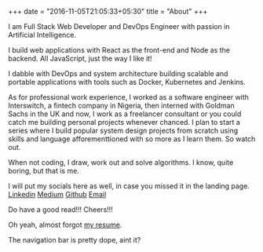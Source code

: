 +++
date = "2016-11-05T21:05:33+05:30"
title = "About"
+++

<!-- A minimal, responsive and light theme for Hugo inspired by Linux console. 

![Console](https://github.com/mrmierzejewski/hugo-theme-console/blob/master/images/preview.png?raw=true) -->
I am Full Stack Web Developer and DevOps Engineer with passion in Artificial Intelligence.

I build web applications with React as the front-end and Node as the backend. All JavaScript, just the way I like it!

I dabble with DevOps and system architecture building scalable and portable applications with tools such as Docker, Kubernetes and Jenkins.

As for professional work experience, I worked as a software engineer with Interswitch, a fintech company in Nigeria, then interned with Goldman Sachs in the UK and now, I work as a freelancer consultant or you could catch me building personal projects whenever chanced. I plan to start a series where I build popular system design projects from scratch using skills and language afforementtioned with so more as I learn them. So watch out. 

When not coding, I draw, work out and solve algorithms. I know, quite boring, but that is me.


I will put my socials here as well, in case you missed it in the landing page. [Linkedin](https://gohugo.io/themes/installing/) [Medium](https://gohugo.io/themes/installing/) [Github](https://gohugo.io/themes/installing/) [Email](https://gohugo.io/themes/installing/) 

Do  have a good read!!! Cheers!!!

Oh yeah, almost forgot [my resume](https://gohugo.io/themes/installing/).

The navigation bar is pretty dope, aint it?

<!-- ## Installation

```
$ mkdir themes
$ cd themes
$ git submodule add https://github.com/mrmierzejewski/hugo-theme-console.git hugo-theme-console
```
    
See the [Hugo documentation](https://gohugo.io/themes/installing/) for more information.

## Configuration

Set theme parameter in your config file:

```
theme = "hugo-theme-console"
```

## License

Copyright © 2020 [Marcin Mierzejewski](https://mrmierzejewski.com/)

The theme is released under the MIT License. Check the [original theme license](https://github.com/panr/hugo-theme-terminal/blob/master/LICENSE.md) for additional licensing information. -->
